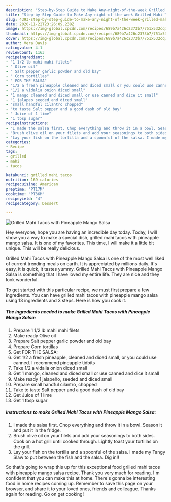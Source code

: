 ```yaml
---
description: "Step-by-Step Guide to Make Any-night-of-the-week Grilled Mahi Tacos with Pineapple Mango Salsa"
title: "Step-by-Step Guide to Make Any-night-of-the-week Grilled Mahi Tacos with Pineapple Mango Salsa"
slug: 4393-step-by-step-guide-to-make-any-night-of-the-week-grilled-mahi-tacos-with-pineapple-mango-salsa
date: 2020-11-22T23:26:09.238Z
image: https://img-global.cpcdn.com/recipes/689b7a426c2373b7/751x532cq70/grilled-mahi-tacos-with-pineapple-mango-salsa-recipe-main-photo.jpg
thumbnail: https://img-global.cpcdn.com/recipes/689b7a426c2373b7/751x532cq70/grilled-mahi-tacos-with-pineapple-mango-salsa-recipe-main-photo.jpg
cover: https://img-global.cpcdn.com/recipes/689b7a426c2373b7/751x532cq70/grilled-mahi-tacos-with-pineapple-mango-salsa-recipe-main-photo.jpg
author: Vera Davis
ratingvalue: 4.1
reviewcount: 1163
recipeingredient:
- "1 1/2 lb mahi mahi filets"
- " Olive oil"
- " Salt pepper garlic powder and old bay"
- " Corn tortillas"
- " FOR THE SALSA"
- "1/2 a fresh pineapple cleaned and diced small or you could use canned I recommend pineapple tidbits"
- "1/2 a vidalia onion diced small"
- "1 mango cleaned and diced small or use canned and dice it small"
- "1 jalapeo seeded and diced small"
- "small handful cilantro chopped"
- "to taste Salt pepper and a good dash of old bay"
- " Juice of 1 lime"
- "1 tbsp sugar"
recipeinstructions:
- "I made the salsa first. Chop everything and throw it in a bowl. Season it and put it in the fridge."
- "Brush olive oil on your filets and add your seasonings to both sides. Cook on a hot grill until cooked through. Lightly toast your tortillas on the grill."
- "Lay your fish on the tortilla and a spoonful of the salsa. I made my Tangy Slaw to put between the fish and the salsa. Dig in!!"
categories:
- Recipe
tags:
- grilled
- mahi
- tacos

katakunci: grilled mahi tacos 
nutrition: 169 calories
recipecuisine: American
preptime: "PT17M"
cooktime: "PT36M"
recipeyield: "4"
recipecategory: Dessert

---
```



![Grilled Mahi Tacos with Pineapple Mango Salsa](https://img-global.cpcdn.com/recipes/689b7a426c2373b7/751x532cq70/grilled-mahi-tacos-with-pineapple-mango-salsa-recipe-main-photo.jpg)

Hey everyone, hope you are having an incredible day today. Today, I will show you a way to make a special dish, grilled mahi tacos with pineapple mango salsa. It is one of my favorites. This time, I will make it a little bit unique. This will be really delicious.



Grilled Mahi Tacos with Pineapple Mango Salsa is one of the most well liked of current trending meals on earth. It is appreciated by millions daily. It's easy, it is quick, it tastes yummy. Grilled Mahi Tacos with Pineapple Mango Salsa is something that I have loved my entire life. They are nice and they look wonderful.


To get started with this particular recipe, we must first prepare a few ingredients. You can have grilled mahi tacos with pineapple mango salsa using 13 ingredients and 3 steps. Here is how you cook it.

<!--inarticleads1-->

##### The ingredients needed to make Grilled Mahi Tacos with Pineapple Mango Salsa:

1. Prepare 1 1/2 lb mahi mahi filets
1. Make ready  Olive oil
1. Prepare  Salt pepper garlic powder and old bay
1. Prepare  Corn tortillas
1. Get  FOR THE SALSA:
1. Get 1/2 a fresh pineapple, cleaned and diced small, or you could use canned. I recommend pineapple tidbits
1. Take 1/2 a vidalia onion diced small
1. Get 1 mango, cleaned and diced small or use canned and dice it small
1. Make ready 1 jalapeño, seeded and diced small
1. Prepare small handful cilantro, chopped
1. Take to taste Salt pepper and a good dash of old bay
1. Get  Juice of 1 lime
1. Get 1 tbsp sugar




<!--inarticleads2-->

##### Instructions to make Grilled Mahi Tacos with Pineapple Mango Salsa:

1. I made the salsa first. Chop everything and throw it in a bowl. Season it and put it in the fridge.
1. Brush olive oil on your filets and add your seasonings to both sides. Cook on a hot grill until cooked through. Lightly toast your tortillas on the grill.
1. Lay your fish on the tortilla and a spoonful of the salsa. I made my Tangy Slaw to put between the fish and the salsa. Dig in!!




So that's going to wrap this up for this exceptional food grilled mahi tacos with pineapple mango salsa recipe. Thank you very much for reading. I'm confident that you can make this at home. There's gonna be interesting food in home recipes coming up. Remember to save this page on your browser, and share it to your loved ones, friends and colleague. Thanks again for reading. Go on get cooking!
